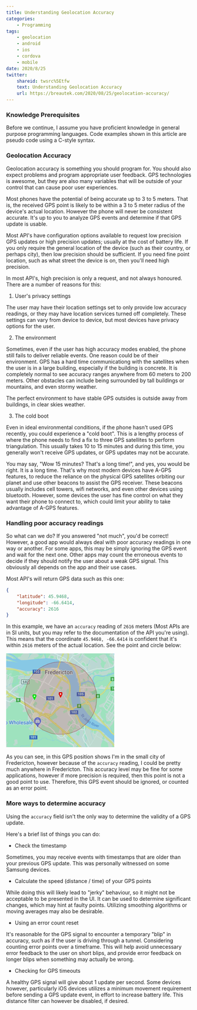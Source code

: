 ```yaml
---
title: Understanding Geolocation Accuracy
categories:
    - Programming
tags:
    - geolocation
    - android
    - ios
    - cordova
    - mobile
date: 2020/8/25
twitter:
    shareid: twsrc%5Etfw
    text: Understanding Geolocation Accuracy
    url: https://breautek.com/2020/08/25/geolocation-accuracy/
---
```


### Knowledge Prerequisites

Before we continue, I assume you have proficient knowledge in general purpose programming languages. Code examples shown in this article are pseudo code using a C-style syntax.

### Geolocation Accuracy

Geolocation accuracy is something you should program for. You should also expect problems and program appropriate user feedback. GPS technologies is awesome, but they are also many variables that will be outside of your control that can cause poor user experiences.

Most phones have the potential of being accurate up to 3 to 5 meters. That is, the received GPS point is likely to be within a 3 to 5 meter radius of the device's actual location. However the phone will never be consistent accurate. It's up to you to analyze GPS events and determine if that GPS update is usable.

Most <span class="tip" title="Application Programming Interface">API</span>'s have configuration options available to request low precision GPS updates or high precision updates; usually at the cost of battery life. If you only require the general location of the device (such as their country, or perhaps city), then low precision should be sufficient. If you need fine point location, such as what street the device is on, then you'll need high precision.

In most API's, high precision is only a request, and not always honoured. There are a number of reasons for this:

1. User's privacy settings

The user may have their location settings set to only provide low accuracy readings, or they may have location services turned off completely. These settings can vary from device to device, but most devices have privacy options for the user.

2. The environment

Sometimes, even if the user has high accuracy modes enabled, the phone still fails to deliver reliable events. One reason could be of their environment. GPS has a hard time communicationg with the satellites when the user is in a large building, especially if the building is concrete. It is completely normal to see accuracy ranges anywhere from 60 meters to 200 meters. Other obstacles can include being surrounded by tall buildings or mountains, and even stormy weather.

The perfect environment to have stable GPS outsides is outside away from buildings, in clear skies weather.

3. The cold boot

Even in ideal environmental conditions, if the phone hasn't used GPS recently, you could experience a "cold boot". This is a lengthy process of where the phone needs to find a fix to three GPS satellites to perform triangulation. This usually takes 10 to 15 minutes and during this time, you generally won't receive GPS updates, or GPS updates may not be accurate.

You may say, "Wow 15 minutes? That's a long time!", and yes, you would be right. It is a long time. That's why most modern devices have <span class="tip" title="Assisted GPS">A-GPS</span> features, to reduce the reliance on the physical GPS satellites orbiting our planet and use other beacons to assist the GPS receiver. These beacons usually includes cell towers, wifi networks, and even other devices using bluetooth. However, some devices the user has fine control on what they want their phone to connect to, which could limit your ability to take advantage of A-GPS features.

### Handling poor accuracy readings

So what can we do? If you answered "not much", you'd be correct! However, a good app would always deal with poor accuracy readings in one way or another. For some apps, this may be simply ignoring the GPS event and wait for the next one. Other apps may count the erroneous events to decide if they should notify the user about a weak GPS signal. This obviously all depends on the app and their use cases.

Most API's will return GPS data such as this one:

```json
{
    "latitude": 45.9468,
    "longitude": -66.6414,
    "accuracy": 2616
}
```

In this example, we have an `accuracy` reading of `2616` meters (Most APIs are in SI units, but you may refer to the documentation of the API you're using). This means that the coordinate  `45.9468, -66.6414` is confident that it's within `2616` meters of the actual location. See the point and circle below:

![](/images/geolocation_accuracy_radius.png)

As you can see, in this GPS position shows I'm in the small city of Fredericton, however because of the `accuracy` reading, I could be pretty much anywhere in Fredericton. This accuracy level may be fine for some applications, however if more precision is required, then this point is not a good point to use. Therefore, this GPS event should be ignored, or counted as an error point.

### More ways to determine accuracy

Using the `accuracy` field isn't the only way to determine the validity of a GPS update.

Here's a brief list of things you can do:

- Check the timestamp

Sometimes, you may receive events with timestamps that are older than your previous GPS update. This was personally witnessed on some Samsung devices.

- Calculate the speed (distance / time) of your GPS points

While doing this will likely lead to "jerky" behaviour, so it might not be acceptable to be presented in the UI. It can be used to determine significant changes, which may hint at faulty points. Utilizing smoothing algorithms or moving averages may also be desirable.

- Using an error count reset

It's reasonable for the GPS signal to encounter a temporary "blip" in accuracy, such as if the user is driving through a tunnel. Considering counting error points over a timeframe. This will help avoid unnecessary error feedback to the user on short blips, and provide error feedback on longer blips when something may actually be wrong.

- Checking for GPS timeouts

A healthy GPS signal will give about 1 update per second. Some devices however, particularly iOS devices utilizes a minimum movement requirement before sending a GPS update event, in effort to increase battery life. This distance filter can however be disabled, if desired.
